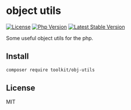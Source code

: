 # object utils

[![License](https://img.shields.io/packagist/l/php-toolkit/obj-utils.svg?style=flat-square)](LICENSE)
[![Php Version](https://img.shields.io/badge/php-%3E=7.1.0-brightgreen.svg?maxAge=2592000)](https://packagist.org/packages/toolkit/obj-utils)
[![Latest Stable Version](http://img.shields.io/packagist/v/toolkit/obj-utils.svg)](https://packagist.org/packages/toolkit/obj-utils)

Some useful object utils for the php.

## Install

```bash
composer require toolkit/obj-utils
```

## License

MIT
